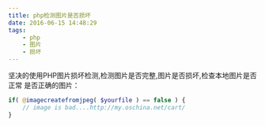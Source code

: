 ```yaml
---
title: php检测图片是否损坏
date: 2016-06-15 14:48:29
tags:
    - php
    - 图片
    - 损坏
---
```

 坚决的使用PHP图片损坏检测,检测图片是否完整,图片是否损坏,检查本地图片是否正常 是否正确的图片：
```php
if( @imagecreatefromjpeg( $yourfile ) == false ) {
    // image is bad....http://my.oschina.net/cart/
}
```
